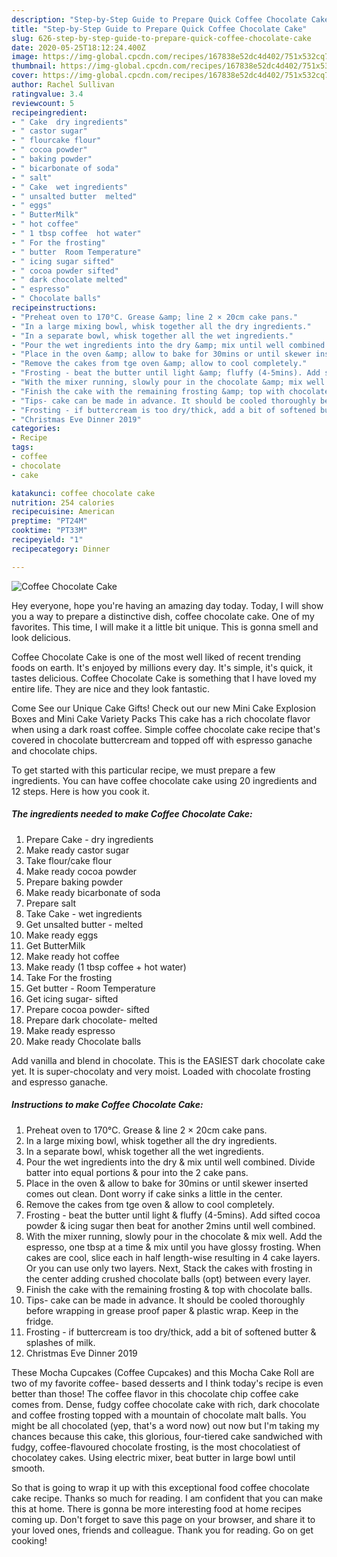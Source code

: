 ```yaml
---
description: "Step-by-Step Guide to Prepare Quick Coffee Chocolate Cake"
title: "Step-by-Step Guide to Prepare Quick Coffee Chocolate Cake"
slug: 626-step-by-step-guide-to-prepare-quick-coffee-chocolate-cake
date: 2020-05-25T18:12:24.400Z
image: https://img-global.cpcdn.com/recipes/167838e52dc4d402/751x532cq70/coffee-chocolate-cake-recipe-main-photo.jpg
thumbnail: https://img-global.cpcdn.com/recipes/167838e52dc4d402/751x532cq70/coffee-chocolate-cake-recipe-main-photo.jpg
cover: https://img-global.cpcdn.com/recipes/167838e52dc4d402/751x532cq70/coffee-chocolate-cake-recipe-main-photo.jpg
author: Rachel Sullivan
ratingvalue: 3.4
reviewcount: 5
recipeingredient:
- " Cake  dry ingredients"
- " castor sugar"
- " flourcake flour"
- " cocoa powder"
- " baking powder"
- " bicarbonate of soda"
- " salt"
- " Cake  wet ingredients"
- " unsalted butter  melted"
- " eggs"
- " ButterMilk"
- " hot coffee"
- " 1 tbsp coffee  hot water"
- " For the frosting"
- " butter  Room Temperature"
- " icing sugar sifted"
- " cocoa powder sifted"
- " dark chocolate melted"
- " espresso"
- " Chocolate balls"
recipeinstructions:
- "Preheat oven to 170°C. Grease &amp; line 2 × 20cm cake pans."
- "In a large mixing bowl, whisk together all the dry ingredients."
- "In a separate bowl, whisk together all the wet ingredients."
- "Pour the wet ingredients into the dry &amp; mix until well combined. Divide batter into equal portions &amp; pour into the 2 cake pans."
- "Place in the oven &amp; allow to bake for 30mins or until skewer inserted comes out clean. Dont worry if cake sinks a little in the center."
- "Remove the cakes from tge oven &amp; allow to cool completely."
- "Frosting - beat the butter until light &amp; fluffy (4-5mins). Add sifted cocoa powder &amp; icing sugar then beat for another 2mins until well combined."
- "With the mixer running, slowly pour in the chocolate &amp; mix well. Add the espresso, one tbsp at a time &amp; mix until you have glossy frosting. When cakes are cool, slice each in half length-wise resulting in 4 cake layers. Or you can use only two layers. Next, Stack the cakes with frosting in the center adding crushed chocolate balls (opt) between every layer."
- "Finish the cake with the remaining frosting &amp; top with chocolate balls."
- "Tips- cake can be made in advance. It should be cooled thoroughly before wrapping in grease proof paper &amp; plastic wrap. Keep in the fridge."
- "Frosting - if buttercream is too dry/thick, add a bit of softened butter &amp; splashes of milk."
- "Christmas Eve Dinner 2019"
categories:
- Recipe
tags:
- coffee
- chocolate
- cake

katakunci: coffee chocolate cake 
nutrition: 254 calories
recipecuisine: American
preptime: "PT24M"
cooktime: "PT33M"
recipeyield: "1"
recipecategory: Dinner

---
```



![Coffee Chocolate Cake](https://img-global.cpcdn.com/recipes/167838e52dc4d402/751x532cq70/coffee-chocolate-cake-recipe-main-photo.jpg)

Hey everyone, hope you're having an amazing day today. Today, I will show you a way to prepare a distinctive dish, coffee chocolate cake. One of my favorites. This time, I will make it a little bit unique. This is gonna smell and look delicious.

Coffee Chocolate Cake is one of the most well liked of recent trending foods on earth. It's enjoyed by millions every day. It's simple, it's quick, it tastes delicious. Coffee Chocolate Cake is something that I have loved my entire life. They are nice and they look fantastic.

Come See our Unique Cake Gifts! Check out our new Mini Cake Explosion Boxes and Mini Cake Variety Packs This cake has a rich chocolate flavor when using a dark roast coffee. Simple coffee chocolate cake recipe that&#39;s covered in chocolate buttercream and topped off with espresso ganache and chocolate chips.


To get started with this particular recipe, we must prepare a few ingredients. You can have coffee chocolate cake using 20 ingredients and 12 steps. Here is how you cook it.

<!--inarticleads1-->

##### The ingredients needed to make Coffee Chocolate Cake:

1. Prepare  Cake - dry ingredients
1. Make ready  castor sugar
1. Take  flour/cake flour
1. Make ready  cocoa powder
1. Prepare  baking powder
1. Make ready  bicarbonate of soda
1. Prepare  salt
1. Take  Cake - wet ingredients
1. Get  unsalted butter - melted
1. Make ready  eggs
1. Get  ButterMilk
1. Make ready  hot coffee
1. Make ready  (1 tbsp coffee + hot water)
1. Take  For the frosting
1. Get  butter - Room Temperature
1. Get  icing sugar- sifted
1. Prepare  cocoa powder- sifted
1. Prepare  dark chocolate- melted
1. Make ready  espresso
1. Make ready  Chocolate balls


Add vanilla and blend in chocolate. This is the EASIEST dark chocolate cake yet. It is super-chocolaty and very moist. Loaded with chocolate frosting and espresso ganache. 

<!--inarticleads2-->

##### Instructions to make Coffee Chocolate Cake:

1. Preheat oven to 170°C. Grease &amp; line 2 × 20cm cake pans.
1. In a large mixing bowl, whisk together all the dry ingredients.
1. In a separate bowl, whisk together all the wet ingredients.
1. Pour the wet ingredients into the dry &amp; mix until well combined. Divide batter into equal portions &amp; pour into the 2 cake pans.
1. Place in the oven &amp; allow to bake for 30mins or until skewer inserted comes out clean. Dont worry if cake sinks a little in the center.
1. Remove the cakes from tge oven &amp; allow to cool completely.
1. Frosting - beat the butter until light &amp; fluffy (4-5mins). Add sifted cocoa powder &amp; icing sugar then beat for another 2mins until well combined.
1. With the mixer running, slowly pour in the chocolate &amp; mix well. Add the espresso, one tbsp at a time &amp; mix until you have glossy frosting. When cakes are cool, slice each in half length-wise resulting in 4 cake layers. Or you can use only two layers. Next, Stack the cakes with frosting in the center adding crushed chocolate balls (opt) between every layer.
1. Finish the cake with the remaining frosting &amp; top with chocolate balls.
1. Tips- cake can be made in advance. It should be cooled thoroughly before wrapping in grease proof paper &amp; plastic wrap. Keep in the fridge.
1. Frosting - if buttercream is too dry/thick, add a bit of softened butter &amp; splashes of milk.
1. Christmas Eve Dinner 2019


These Mocha Cupcakes (Coffee Cupcakes) and this Mocha Cake Roll are two of my favorite coffee- based desserts and I think today&#39;s recipe is even better than those! The coffee flavor in this chocolate chip coffee cake comes from. Dense, fudgy coffee chocolate cake with rich, dark chocolate and coffee frosting topped with a mountain of chocolate malt balls. You might be all chocolated (yep, that&#39;s a word now) out now but I&#39;m taking my chances because this cake, this glorious, four-tiered cake sandwiched with fudgy, coffee-flavoured chocolate frosting, is the most chocolatiest of chocolatey cakes. Using electric mixer, beat butter in large bowl until smooth. 

So that is going to wrap it up with this exceptional food coffee chocolate cake recipe. Thanks so much for reading. I am confident that you can make this at home. There is gonna be more interesting food at home recipes coming up. Don't forget to save this page on your browser, and share it to your loved ones, friends and colleague. Thank you for reading. Go on get cooking!
